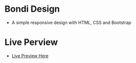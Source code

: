 # Bondi Design

- A simple responsive design with HTML, CSS and Bootstrap

# Live Perview

- [Live Preview Here](https://bondi-mo3bassias-projects.vercel.app)
